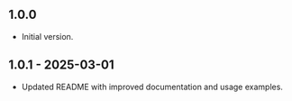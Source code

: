 ## 1.0.0

- Initial version.

## 1.0.1 - 2025-03-01
- Updated README with improved documentation and usage examples.